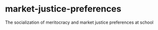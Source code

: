 # market-justice-preferences
 The socialization of meritocracy and market justice preferences at school
